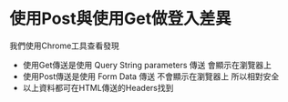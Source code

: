# 使用Post與使用Get做登入差異
我們使用Chrome工具查看發現
+ 使用Get傳送是使用 Query String parameters 傳送 會顯示在瀏覽器上
+ 使用Post傳送是使用 Form Data 傳送 不會顯示在瀏覽器上 所以相對安全
+ 以上資料都可在HTML傳送的Headers找到
